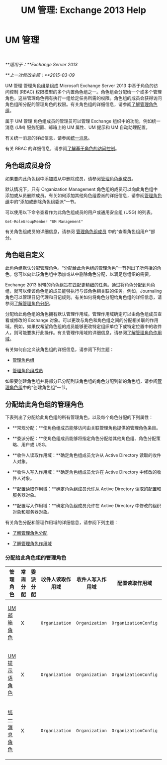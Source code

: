 ﻿---
title: 'UM 管理: Exchange 2013 Help'
TOCTitle: UM 管理
ms:assetid: c91f0387-615c-4a1d-87d4-133ddac1e407
ms:mtpsurl: https://technet.microsoft.com/zh-cn/library/Dd351142(v=EXCHG.150)
ms:contentKeyID: 50491685
ms.date: 01/11/2018
mtps_version: v=EXCHG.150
ms.translationtype: HT
---

# UM 管理

 

_**适用于：**Exchange Server 2013_

_**上一次修改主题：**2015-03-09_

UM 管理 管理角色组是组成 Microsoft Exchange Server 2013 中基于角色的访问控制 (RBAC) 权限模型的多个内置角色组之一。角色组会分配给一个或多个管理角色，这些管理角色拥有执行一组给定任务所需的权限。角色组的成员会获得访问角色组所分配的管理角色的权限。有关角色组的详细信息，请参阅[了解管理角色组](understanding-management-role-groups-exchange-2013-help.md)。

属于 UM 管理 角色组成员的管理员可以管理 Exchange 组织中的功能，例如统一消息 (UM) 服务配置、邮箱上的 UM 属性、UM 提示和 UM 自动助理配置。

有关统一消息的详细信息，请参阅[统一消息](unified-messaging-exchange-2013-help.md)。

有关 RBAC 的详细信息，请参阅[了解基于角色的访问控制](understanding-role-based-access-control-exchange-2013-help.md)。

## 角色组成员身份

如果要向此角色组中添加或从中删除成员，请参阅[管理角色组成员](manage-role-group-members-exchange-2013-help.md)。

默认情况下，只有 Organization Management 角色组的成员可以向此角色组中添加或从员删除成员。有关如何添加其他角色组委派的详细信息，请参阅[管理角色组](manage-role-groups-exchange-2013-help.md)中的“添加或删除角色组委派”一节。

可以使用以下命令查看作为此角色组成员的用户或通用安全组 (USG) 的列表。

    Get-RoleGroupMember "UM Management"

有关角色组成员的详细信息，请参阅 [管理角色组成员](manage-role-group-members-exchange-2013-help.md) 中的“查看角色组用户”部分。

## 角色组自定义

此角色组默认分配管理角色。“分配给此角色组的管理角色”一节列出了所包括的角色。您可以向此该角色组中添加或从中删除角色分配，以满足您组织的需要。

Exchange 2013 附带的角色组旨在匹配更精细的任务。通过将角色分配到角色组，就可以使该角色组的成员能够执行与该角色相关联的任务。例如，Journaling 角色可以管理日记代理和日记规则。有关如何将角色分配给角色组的详细信息，请参阅[了解管理角色分配](understanding-management-role-assignments-exchange-2013-help.md)。

分配给此角色组的角色拥有默认管理作用域。管理作用域确定可以由角色组成员查看或修改的 Exchange 对象。可以更改与角色和角色组之间的分配相关联的作用域。例如，如果仅希望角色组的成员能够更改特定组织单位下或特定位置中的收件人，则可能要执行此操作。有关管理作用域的详细信息，请参阅[了解管理角色作用域](understanding-management-role-scopes-exchange-2013-help.md)。

有关如何自定义该角色组的详细信息，请参阅下列主题：

  - [管理角色组](manage-role-groups-exchange-2013-help.md)

  - [管理角色组成员](manage-role-group-members-exchange-2013-help.md)

如果要创建角色组并将部分已分配到该角色组的角色分配到新的角色组，请参阅[管理角色组](manage-role-groups-exchange-2013-help.md)中的“创建角色组”一节。

## 分配给此角色组的管理角色

下表列出了分配给此角色组的所有管理角色，以及每个角色分配的下列属性：

  - **常规分配：**使角色组成员能够访问由关联管理角色提供的管理角色条目。

  - **委派分配：**使角色组成员能够将指定角色分配给其他角色组、角色分配策略、用户或 USG。

  - **收件人读取作用域：**确定角色组成员允许从 Active Directory 读取的收件人对象。

  - **收件人写入作用域：**确定角色组成员允许在 Active Directory 中修改的收件人对象。

  - **配置读取作用域：**确定角色组成员允许从 Active Directory 读取的配置和服务器对象。

  - **配置写入作用域：**确定角色组成员允许在 Active Directory 中修改的组织对象和服务器对象。

有关角色分配和管理作用域的详细信息，请参阅下列主题：

  - [了解管理角色分配](understanding-management-role-assignments-exchange-2013-help.md)

  - [了解管理角色作用域](understanding-management-role-scopes-exchange-2013-help.md)

### 分配给此角色组的管理角色

<table style="width:100%;">
<colgroup>
<col style="width: 14%" />
<col style="width: 14%" />
<col style="width: 14%" />
<col style="width: 14%" />
<col style="width: 14%" />
<col style="width: 14%" />
<col style="width: 14%" />
</colgroup>
<thead>
<tr class="header">
<th>管理角色</th>
<th>常规分配</th>
<th>委派分配</th>
<th>收件人读取作用域</th>
<th>收件人写入作用域</th>
<th>配置读取作用域</th>
<th>配置写入作用域</th>
</tr>
</thead>
<tbody>
<tr class="odd">
<td><p><a href="um-mailboxes-role-exchange-2013-help.md">UM 邮箱角色</a></p></td>
<td><p>X</p></td>
<td><p></p></td>
<td><p><code>Organization</code></p></td>
<td><p><code>Organization</code></p></td>
<td><p><code>OrganizationConfig</code></p></td>
<td><p><code>OrganizationConfig</code></p></td>
</tr>
<tr class="even">
<td><p><a href="um-prompts-role-exchange-2013-help.md">UM 提示语角色</a></p></td>
<td><p>X</p></td>
<td><p></p></td>
<td><p><code>Organization</code></p></td>
<td><p><code>Organization</code></p></td>
<td><p><code>OrganizationConfig</code></p></td>
<td><p><code>OrganizationConfig</code></p></td>
</tr>
<tr class="odd">
<td><p><a href="unified-messaging-role-exchange-2013-help.md">统一消息角色</a></p></td>
<td><p>X</p></td>
<td><p></p></td>
<td><p><code>Organization</code></p></td>
<td><p><code>Organization</code></p></td>
<td><p><code>OrganizationConfig</code></p></td>
<td><p><code>OrganizationConfig</code></p></td>
</tr>
</tbody>
</table>

